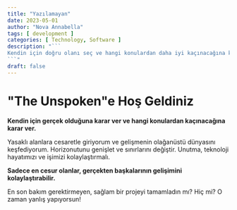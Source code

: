 ```yaml
---
title: "Yazılamayan"
date: 2023-05-01
author: "Nova Annabella"
tags: [ development ]
categories: [ Technology, Software ]
description: "```
Kendin için doğru olanı seç ve hangi konulardan daha iyi kaçınacağına kendin karar ver 
```"
draft: false
---
```



# "The Unspoken"e Hoş Geldiniz

**Kendin için gerçek olduğuna karar ver ve hangi konulardan kaçınacağına karar ver.**

Yasaklı alanlara cesaretle giriyorum ve gelişmenin olağanüstü dünyasını keşfediyorum.
Horizonutunu genişlet ve sınırlarını değiştir.
Unutma, teknoloji hayatımızı ve işimizi kolaylaştırmalı.

**Sadece en cesur olanlar, gerçekten başkalarının gelişimini kolaylaştırabilir.**

En son bakım gerektirmeyen, sağlam bir projeyi tamamladın mı? Hiç mi? O zaman yanlış yapıyorsun!
